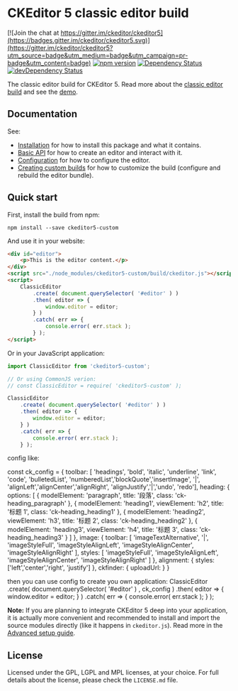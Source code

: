 CKEditor 5 classic editor build
========================================

[![Join the chat at https://gitter.im/ckeditor/ckeditor5](https://badges.gitter.im/ckeditor/ckeditor5.svg)](https://gitter.im/ckeditor/ckeditor5?utm_source=badge&utm_medium=badge&utm_campaign=pr-badge&utm_content=badge)
[![npm version](https://badge.fury.io/js/%40ckeditor%2Fckeditor5-build-classic.svg)](https://www.npmjs.com/package/@ckeditor/ckeditor5-build-classic)
[![Dependency Status](https://david-dm.org/ckeditor/ckeditor5-build-classic/status.svg)](https://david-dm.org/ckeditor/ckeditor5-build-classic)
[![devDependency Status](https://david-dm.org/ckeditor/ckeditor5-build-classic/dev-status.svg)](https://david-dm.org/ckeditor/ckeditor5-build-classic?type=dev)

The classic editor build for CKEditor 5. Read more about the [classic editor build](https://ckeditor5.github.io/docs/nightly/ckeditor5/latest/builds/guides/overview.html#Classic-editor) and see the [demo](https://ckeditor5.github.io/docs/nightly/ckeditor5/latest/examples/builds/classic-editor.html).

## Documentation

See:

* [Installation](https://ckeditor5.github.io/docs/nightly/ckeditor5/latest/builds/guides/integration/installation.html) for how to install this package and what it contains.
* [Basic API](https://ckeditor5.github.io/docs/nightly/ckeditor5/latest/builds/guides/integration/basic-api.html) for how to create an editor and interact with it.
* [Configuration](https://ckeditor5.github.io/docs/nightly/ckeditor5/latest/builds/guides/integration/configuration.html) for how to configure the editor.
* [Creating custom builds](https://ckeditor5.github.io/docs/nightly/ckeditor5/latest/builds/guides/development/custom-builds.html) for how to customize the build (configure and rebuild the editor bundle).

## Quick start

First, install the build from npm:

```
npm install --save ckeditor5-custom
```

And use it in your website:

```html
<div id="editor">
	<p>This is the editor content.</p>
</div>
<script src="./node_modules/ckeditor5-custom/build/ckeditor.js"></script>
<script>
	ClassicEditor
		.create( document.querySelector( '#editor' ) )
		.then( editor => {
			window.editor = editor;
		} )
		.catch( err => {
			console.error( err.stack );
		} );
</script>
```

Or in your JavaScript application:

```js
import ClassicEditor from 'ckeditor5-custom';

// Or using CommonJS verion:
// const ClassicEditor = require( 'ckeditor5-custom' );

ClassicEditor
	.create( document.querySelector( '#editor' ) )
	.then( editor => {
		window.editor = editor;
	} )
	.catch( err => {
		console.error( err.stack );
	} );
```

config like:

const ck_config = {
	toolbar: [ 'headings', 'bold', 'italic', 'underline', 'link', 'code', 'bulletedList', 'numberedList','blockQuote','insertImage', '|', 'alignLeft','alignCenter','alignRight', 'alignJustify','|','undo', 'redo'],
    heading: {
        options: [
            { modelElement: 'paragraph', title: '段落', class: 'ck-heading_paragraph' },
            { modelElement: 'heading1', viewElement: 'h2', title: '标题 1', class: 'ck-heading_heading1' },
            { modelElement: 'heading2', viewElement: 'h3', title: '标题 2', class: 'ck-heading_heading2' },
            { modelElement: 'heading3', viewElement: 'h4', title: '标题 3', class: 'ck-heading_heading3' }
        ]
    },
    image: {
        toolbar: [
            'imageTextAlternative',
            '|',
            'imageStyleFull',
            'imageStyleAlignLeft',
            'imageStyleAlignCenter',
            'imageStyleAlignRight'
        ],
        styles: [
            'imageStyleFull',
            'imageStyleAlignLeft',
            'imageStyleAlignCenter',
            'imageStyleAlignRight'
        ]
    },
    alignment: {
        styles:['left','center','right', 'justify']
    },
    ckfinder: {
        uploadUrl: 
    }
}

then you can use config to create you own application:
ClassicEditor
	.create( document.querySelector( '#editor' ) , ck_config )
	.then( editor => {
		window.editor = editor;
	} )
	.catch( err => {
		console.error( err.stack );
	} );

**Note:** If you are planning to integrate CKEditor 5 deep into your application, it is actually more convenient and recommended to install and import the source modules directly (like it happens in `ckeditor.js`). Read more in the [Advanced setup guide](https://ckeditor5.github.io/docs/nightly/ckeditor5/latest/builds/guides/integration/advanced-setup.html).

## License

Licensed under the GPL, LGPL and MPL licenses, at your choice. For full details about the license, please check the `LICENSE.md` file.
